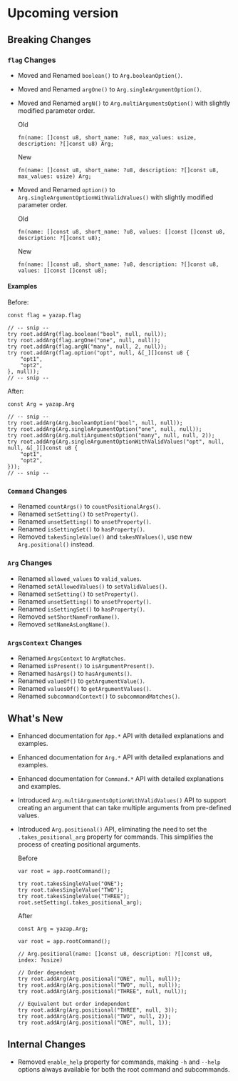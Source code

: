 # Upcoming version

## Breaking Changes

### `flag` Changes
- Moved and Renamed `boolean()` to `Arg.booleanOption()`.
- Moved and Renamed `argOne()` to `Arg.singleArgumentOption()`.
- Moved and Renamed `argN()` to `Arg.multiArgumentsOption()` with slightly
    modified parameter order.

    Old
    ```zig
    fn(name: []const u8, short_name: ?u8, max_values: usize, description: ?[]const u8) Arg;
    ```

    New
    ```zig
    fn(name: []const u8, short_name: ?u8, description: ?[]const u8, max_values: usize) Arg;
    ```

- Moved and Renamed `option()` to `Arg.singleArgumentOptionWithValidValues()` with
slightly modified parameter order.

    Old
    ```zig
    fn(name: []const u8, short_name: ?u8, values: []const []const u8, description: ?[]const u8);
    ```
    
    New
    ```zig
    fn(name: []const u8, short_name: ?u8, description: ?[]const u8, values: []const []const u8);
    ```

#### Examples 

Before:
```zig
const flag = yazap.flag

// -- snip --
try root.addArg(flag.boolean("bool", null, null));
try root.addArg(flag.argOne("one", null, null));
try root.addArg(flag.argN("many", null, 2, null));
try root.addArg(flag.option("opt", null, &[_][]const u8 {
    "opt1",
    "opt2",
}, null));
// -- snip --
```

After:
```zig
const Arg = yazap.Arg

// -- snip --
try root.addArg(Arg.booleanOption("bool", null, null));
try root.addArg(Arg.singleArgumentOption("one", null, null));
try root.addArg(Arg.multiArgumentsOption("many", null, null, 2));
try root.addArg(Arg.singleArgumentOptionWithValidValues("opt", null, null, &[_][]const u8 {
    "opt1",
    "opt2",
}));
// -- snip --
```

### `Command` Changes
- Renamed `countArgs()` to `countPositionalArgs()`.
- Renamed `setSetting()` to `setProperty()`.
- Renamed `unsetSetting()` to `unsetProperty()`.
- Renamed `isSettingSet()` to `hasProperty()`.
- Removed `takesSingleValue()` and `takesNValues()`, use new `Arg.positional()`
instead.

### `Arg` Changes
- Renamed `allowed_values` to `valid_values`.
- Renamed `setAllowedValues()` to `setValidValues()`.
- Renamed `setSetting()` to `setProperty()`.
- Renamed `unsetSetting()` to `unsetProperty()`.
- Renamed `isSettingSet()` to `hasProperty()`.
- Removed `setShortNameFromName()`.
- Removed `setNameAsLongName()`.

### `ArgsContext` Changes
- Renamed `ArgsContext` to `ArgMatches`.
- Renamed `isPresent()` to `isArgumentPresent()`.
- Renamed `hasArgs()` to `hasArguments()`.
- Renamed `valueOf()` to `getArgumentValue()`.
- Renamed `valuesOf()` to `getArgumentValues()`.
- Renamed `subcommandContext()` to `subcommandMatches()`.

## What's New
- Enhanced documentation for `App.*` API with detailed explanations and examples.
- Enhanced documentation for `Arg.*` API with detailed explanations and examples.
- Enhanced documentation for `Command.*` API with detailed explanations and examples.
- Introduced `Arg.multiArgumentsOptionWithValidValues()` API to support creating
an argument that can take multiple arguments from pre-defined values.
- Introduced `Arg.positional()` API, eliminating the need to set the
`.takes_positional_arg` property for commands. This simplifies the
process of creating positional arguments.

    Before
    ```zig
    var root = app.rootCommand();

    try root.takesSingleValue("ONE");
    try root.takesSingleValue("TWO");
    try root.takesSingleValue("THREE");
    root.setSetting(.takes_positional_arg);
    ```

    After
    ```zig
    const Arg = yazap.Arg;

    var root = app.rootCommand();

    // Arg.positional(name: []const u8, description: ?[]const u8, index: ?usize)
    
    // Order dependent
    try root.addArg(Arg.positional("ONE", null, null));
    try root.addArg(Arg.positional("TWO", null, null));
    try root.addArg(Arg.positional("THREE", null, null));

    // Equivalent but order independent
    try root.addArg(Arg.positional("THREE", null, 3));
    try root.addArg(Arg.positional("TWO", null, 2));
    try root.addArg(Arg.positional("ONE", null, 1));
    ```

## Internal Changes
- Removed `enable_help` property for commands, making `-h` and `--help` options
always available for both the root command and subcommands.
